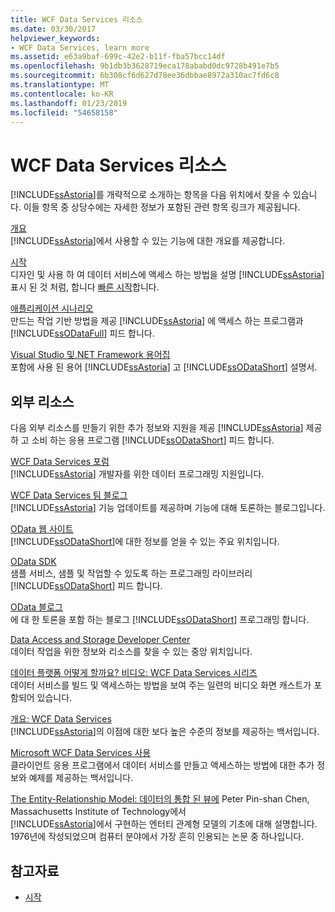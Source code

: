 ```yaml
---
title: WCF Data Services 리소스
ms.date: 03/30/2017
helpviewer_keywords:
- WCF Data Services, learn more
ms.assetid: e63a9baf-699c-42e2-b11f-fba57bcc14df
ms.openlocfilehash: 9b1db3b3628719eca178ababd0dc9728b491e7b5
ms.sourcegitcommit: 6b308cf6d627d78ee36dbbae8972a310ac7fd6c8
ms.translationtype: MT
ms.contentlocale: ko-KR
ms.lasthandoff: 01/23/2019
ms.locfileid: "54658158"
---
```

# <a name="wcf-data-services-resources"></a>WCF Data Services 리소스
[!INCLUDE[ssAstoria](../../../../includes/ssastoria-md.md)]를 개략적으로 소개하는 항목을 다음 위치에서 찾을 수 있습니다. 이들 항목 중 상당수에는 자세한 정보가 포함된 관련 항목 링크가 제공됩니다.  
  
 [개요](../../../../docs/framework/data/wcf/wcf-data-services-overview.md)  
 [!INCLUDE[ssAstoria](../../../../includes/ssastoria-md.md)]에서 사용할 수 있는 기능에 대한 개요를 제공합니다.  
  
 [시작](../../../../docs/framework/data/adonet/ef/getting-started.md)  
 디자인 및 사용 하 여 데이터 서비스에 액세스 하는 방법을 설명 [!INCLUDE[ssAstoria](../../../../includes/ssastoria-md.md)]표시 된 것 처럼, 합니다 [빠른 시작](../../../../docs/framework/data/wcf/quickstart-wcf-data-services.md)합니다.  
  
 [애플리케이션 시나리오](../../../../docs/framework/data/wcf/application-scenarios-wcf-data-services.md)  
 만드는 작업 기반 방법을 제공 [!INCLUDE[ssAstoria](../../../../includes/ssastoria-md.md)] 에 액세스 하는 프로그램과 [!INCLUDE[ssODataFull](../../../../includes/ssodatafull-md.md)] 피드 합니다.  
  
 [Visual Studio 및.NET Framework 용어집](https://msdn.microsoft.com/library/6529d7c6-7e25-4426-a120-d57b239ca4eb)  
 포함에 사용 된 용어 [!INCLUDE[ssAstoria](../../../../includes/ssastoria-md.md)] 고 [!INCLUDE[ssODataShort](../../../../includes/ssodatashort-md.md)] 설명서.  
  
## <a name="external-resources"></a>외부 리소스  
 다음 외부 리소스를 만들기 위한 추가 정보와 지원을 제공 [!INCLUDE[ssAstoria](../../../../includes/ssastoria-md.md)] 제공 하 고 소비 하는 응용 프로그램 [!INCLUDE[ssODataShort](../../../../includes/ssodatashort-md.md)] 피드 합니다.  
  
 [WCF Data Services 포럼](https://go.microsoft.com/fwlink/?LinkId=150512)  
 [!INCLUDE[ssAstoria](../../../../includes/ssastoria-md.md)] 개발자를 위한 데이터 프로그래밍 지원입니다.  
  
 [WCF Data Services 팀 블로그](https://go.microsoft.com/fwlink/?LinkId=150511)  
 [!INCLUDE[ssAstoria](../../../../includes/ssastoria-md.md)] 기능 업데이트를 제공하며 기능에 대해 토론하는 블로그입니다.  
  
 [OData 웹 사이트](https://go.microsoft.com/fwlink/?LinkID=184554)  
 [!INCLUDE[ssODataShort](../../../../includes/ssodatashort-md.md)]에 대한 정보를 얻을 수 있는 주요 위치입니다.  
  
 [OData SDK](https://go.microsoft.com/fwlink/?LinkID=185248)  
 샘플 서비스, 샘플 및 작업할 수 있도록 하는 프로그래밍 라이브러리 [!INCLUDE[ssODataShort](../../../../includes/ssodatashort-md.md)] 피드 합니다.  
  
 [OData 블로그](https://go.microsoft.com/fwlink/?LinkId=185868)  
 에 대 한 토론을 포함 하는 블로그 [!INCLUDE[ssODataShort](../../../../includes/ssodatashort-md.md)] 프로그래밍 합니다.  
  
 [Data Access and Storage Developer Center](https://go.microsoft.com/fwlink/?LinkId=91903)  
 데이터 작업을 위한 정보와 리소스를 찾을 수 있는 중앙 위치입니다.  
  
 [데이터 플랫폼 어떻게 할까요? 비디오: WCF Data Services 시리즈](https://go.microsoft.com/fwlink/?LinkId=124600)  
 데이터 서비스를 빌드 및 액세스하는 방법을 보여 주는 일련의 비디오 화면 캐스트가 포함되어 있습니다.  
  
 [개요: WCF Data Services](https://go.microsoft.com/fwlink/?LinkID=131074)  
 [!INCLUDE[ssAstoria](../../../../includes/ssastoria-md.md)]의 이점에 대한 보다 높은 수준의 정보를 제공하는 백서입니다.  
  
 [Microsoft WCF Data Services 사용](https://go.microsoft.com/fwlink/?LinkID=131075)  
 클라이언트 응용 프로그램에서 데이터 서비스를 만들고 액세스하는 방법에 대한 추가 정보와 예제를 제공하는 백서입니다.  
  
 [The Entity-Relationship Model: 데이터의 통합 된 뷰에](https://go.microsoft.com/fwlink/?LinkId=91909) Peter Pin-shan Chen, Massachusetts Institute of Technology에서  
 [!INCLUDE[ssAstoria](../../../../includes/ssastoria-md.md)]에서 구현하는 엔터티 관계형 모델의 기초에 대해 설명합니다. 1976년에 작성되었으며 컴퓨터 분야에서 가장 흔히 인용되는 논문 중 하나입니다.  
  
## <a name="see-also"></a>참고자료
- [시작](../../../../docs/framework/data/wcf/getting-started-with-wcf-data-services.md)
